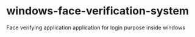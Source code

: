# windows-face-verification-system
Face verifying application application for login purpose inside windows
